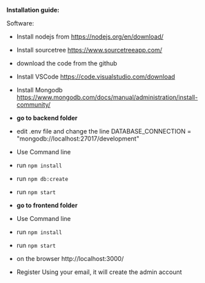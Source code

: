 **Installation guide:**

Software:
- Install nodejs from https://nodejs.org/en/download/
- Install sourcetree https://www.sourcetreeapp.com/
- download the code from the github
- Install VSCode https://code.visualstudio.com/download
- Install Mongodb https://www.mongodb.com/docs/manual/administration/install-community/


- **go to backend folder**
- edit .env file and change the line DATABASE_CONNECTION = "mongodb://localhost:27017/development"
- Use Command line
- run `npm install`
- run `npm db:create`
- run `npm start`


- **go to frontend folder**
- Use Command line
- run `npm install`
- run `npm start`
- on the browser http://localhost:3000/
- Register Using your email, it will create the admin account